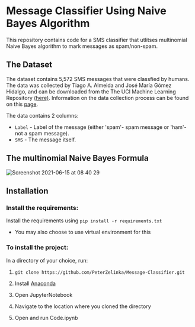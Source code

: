 # Message Classifier Using Naive Bayes Algorithm
This repository contains code for a SMS classifier that utlitses multinomial Naive Bayes algorithm to mark messages as spam/non-spam. 

## The Dataset
The dataset contains 5,572 SMS messages that were classfied by humans.
The data was collected by Tiago A. Almeida and José María Gómez Hidalgo, 
and can be downloaded from the The UCI Machine Learning Repository [(here)](https://dq-content.s3.amazonaws.com/433/SMSSpamCollection).
Information on the data collection process can be found on this [page](https://www.dt.fee.unicamp.br/~tiago/smsspamcollection/#composition).

The data contains 2 columns:
* `Label` - Label of the message (either 'spam'- spam message or 'ham'- not a spam message).
* `SMS` - The message itself.


## The multinomial Naive Bayes Formula

![Screenshot 2021-06-15 at 08 40 29](https://user-images.githubusercontent.com/85829899/122005009-6871df80-cdb5-11eb-808c-106c162de9b7.png)

## Installation

### Install the requirements:

Install the requirements using `pip install -r requirements.txt`
-	You may also choose to use virtual environment for this

### To install the project:

In a directory of your choice, run:

 1. `git clone https://github.com/PeterZelinka/Message-Classifier.git`

 2. Install [Anaconda](https://www.anaconda.com/products/individual)
 3. Open JupyterNotebook
 4. Navigate to the location where you cloned the directory
 5. Open and run Code.ipynb
